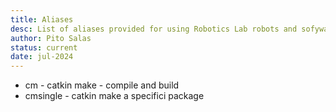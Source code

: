 ```yaml
---
title: Aliases
desc: List of aliases provided for using Robotics Lab robots and sofyware
author: Pito Salas
status: current
date: jul-2024
---
```

* cm - catkin make - compile and build
* cmsingle - catkin make a specifici package

